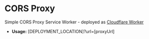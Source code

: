 # CORS Proxy

Simple CORS Proxy Service Worker - deployed as [Cloudflare Worker](https://workers.cloudflare.com/)
 
 * **Usage:** [DEPLOYMENT_LOCATION]?url=[proxyUrl]
